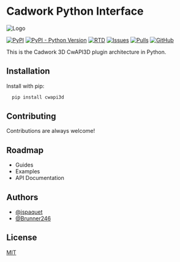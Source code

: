 # Cadwork Python Interface

![Logo](https://filehost.cadwork.ca/cadwork_logo.png)

[![PyPI](https://img.shields.io/pypi/v/cwapi3d)](https://pypi.python.org/pypi/cwapi3d/)
[![PyPI - Python Version](https://img.shields.io/pypi/pyversions/cwapi3d)](https://pypi.python.org/pypi/cwapi3d/)
[![RTD](https://img.shields.io/readthedocs/cwapi3dpython)](https://docs.cadwork.com/projects/cwapi3dpython/en/latest/)
[![Issues](https://img.shields.io/github/issues/cwapi3d/cwapi3dpython)](https://github.com/cwapi3d/cwapi3dpython/issues)
[![Pulls](https://img.shields.io/github/issues-pr/cwapi3d/cwapi3dpython)](https://github.com/cwapi3d/cwapi3dpython/pulls)
[![GitHub](https://img.shields.io/github/license/cwapi3d/cwapi3dpython)](https://choosealicense.com/licenses/mit/)

This is the Cadwork 3D CwAPI3D plugin architecture in Python.

## Installation

Install with pip:

```bash
  pip install cwapi3d
```
    
## Contributing

Contributions are always welcome!
  
## Roadmap

- Guides
- Examples
- API Documentation
  
## Authors

- [@jspaquet](https://github.com/jspaquet)
- [@Brunner246](https://github.com/Brunner246)
  
## License

[MIT](https://choosealicense.com/licenses/mit/)
